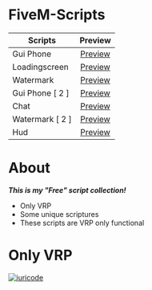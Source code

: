# FiveM-Scripts

| Scripts        | Preview
| ------------- |:-------------:|
| Gui Phone      | [Preview](https://cdn.discordapp.com/attachments/756498361942671421/916021286520651807/unknown.png) |
| Loadingscreen      | [Preview](https://cdn.discordapp.com/attachments/888795184308052008/916766874858037258/unknown.png) |
| Watermark      | [Preview](https://cdn.discordapp.com/attachments/756498361942671421/915184071456469022/unknown.png) |
| Gui Phone [ 2 ]      | [Preview](https://cdn.discordapp.com/attachments/756498361942671421/915037476798726234/unknown.png) |
| Chat      | [Preview](https://cdn.discordapp.com/attachments/888795184308052008/916767466523353230/unknown.png) |
| Watermark [ 2 ]      | [Preview](https://cdn.discordapp.com/attachments/756498361942671421/913874996009508884/unknown.png) |
| Hud      | [Preview](https://cdn.discordapp.com/attachments/756498361942671421/912434666391367690/unknown.png) |

# About
***This is my "Free" script collection!***
- Only VRP
- Some unique scriptures
- These scripts are VRP only functional

# Only VRP
[![iuricode](https://github-readme-stats.vercel.app/api/top-langs/?username=DeXoHigh&hide=html&layout=compact=true&theme=radical)](https://github.com/DeXoHigh)
